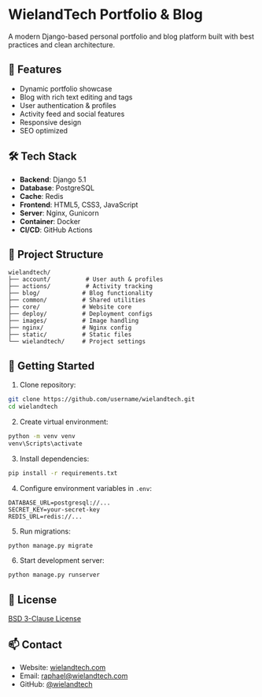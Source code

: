# WielandTech Portfolio & Blog

A modern Django-based personal portfolio and blog platform built with best practices and clean architecture.

## 🌟 Features

- Dynamic portfolio showcase
- Blog with rich text editing and tags
- User authentication & profiles
- Activity feed and social features  
- Responsive design
- SEO optimized

## 🛠️ Tech Stack

- **Backend**: Django 5.1
- **Database**: PostgreSQL 
- **Cache**: Redis
- **Frontend**: HTML5, CSS3, JavaScript
- **Server**: Nginx, Gunicorn
- **Container**: Docker
- **CI/CD**: GitHub Actions

## 📁 Project Structure

```
wielandtech/
├── account/          # User auth & profiles
├── actions/          # Activity tracking
├── blog/            # Blog functionality  
├── common/          # Shared utilities
├── core/            # Website core
├── deploy/          # Deployment configs
├── images/          # Image handling
├── nginx/           # Nginx config
├── static/          # Static files
└── wielandtech/     # Project settings
```

## 🚀 Getting Started

1. Clone repository:
```bash
git clone https://github.com/username/wielandtech.git
cd wielandtech
```

2. Create virtual environment:
```bash
python -m venv venv
venv\Scripts\activate
```

3. Install dependencies:
```bash
pip install -r requirements.txt
```

4. Configure environment variables in `.env`:
```
DATABASE_URL=postgresql://...
SECRET_KEY=your-secret-key
REDIS_URL=redis://...
```

5. Run migrations:
```bash
python manage.py migrate
```

6. Start development server:
```bash
python manage.py runserver
```

## 📝 License

[BSD 3-Clause License](LICENSE)

## 📫 Contact

- Website: [wielandtech.com](https://wielandtech.com)
- Email: raphael@wielandtech.com
- GitHub: [@wielandtech](https://github.com/wielandtech)
